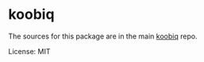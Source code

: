 koobiq
=======

The sources for this package are in the main [koobiq](https://github.com/koobiq/angular-components) repo.

License: MIT
